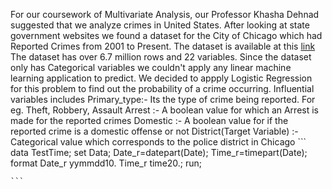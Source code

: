 
For our coursework of Multivariate Analysis, our Professor Khasha Dehnad suggested that we analyze crimes in United States. After looking at state government websites we found a dataset for the City of Chicago which had Reported Crimes from 2001 to Present. The dataset is available at this [link](https://catalog.data.gov/dataset/crimes-2001-to-present-398a4)
The dataset has over 6.7 million rows and 22 variables. Since the dataset only has Categorical variables we couldn't apply any linear machine learning application to predict. We decided to appply Logistic Regression for this problem to find out the probability of a crime occurring.
Influential variables includes
    Primary_type:- Its the type of crime being reported. For eg. Theft, Robbery, Assault
    Arrest :- A boolean value for which an Arrest is made for the reported crimes
    Domestic :- A boolean value for if the reported crime is a domestic offense or not
    District(Target Variable) :- Categorical value which corresponds to the police district in Chicago
    ```
    data TestTime;
    set Data;
    Date_r=datepart(Date);
    Time_r=timepart(Date);
    format Date_r yymmdd10. Time_r time20.;
    run;

    ```
